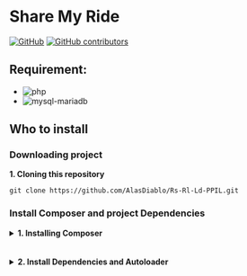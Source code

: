# Share My Ride

[![GitHub](https://img.shields.io/github/license/AlasDiablo/Rs-Rl-Ld-PPIL?style=for-the-badge)](https://github.com/AlasDiablo/Rs-Rl-Ld-PPIL/blob/master/LICENSE)
[![GitHub contributors](https://img.shields.io/github/contributors-anon/AlasDiablo/Rs-Rl-Ld-PPIL?style=for-the-badge)](https://github.com/AlasDiablo/Rs-Rl-Ld-PPIL/graphs/contributors)

## Requirement:

- ![php](https://img.shields.io/badge/php-%5E7.3-blue)
- ![mysql-mariadb](https://img.shields.io/badge/MySQL-MariaDB-blue)

## Who to install

### Downloading project

<summary><b>1. Cloning this repository</b></summary>

```
git clone https://github.com/AlasDiablo/Rs-Rl-Ld-PPIL.git
```

### Install Composer and project Dependencies

<details><summary><b>1. Installing Composer</b></summary>
<ul><li>

A. Downloading Composer:
- Windows:
[Composer-Setup.exe](https://getcomposer.org/Composer-Setup.exe)    
- Ubuntu & other:
[Command-line installation](https://getcomposer.org/download/)
</li>
<li>
B. Chose php version (Windows only):<br>
<img src="https://raw.githubusercontent.com/AlasDiablo/Rs-Rl-Ld-PPIL/readme/readme-assets/compser.jpg" alt="composer-windows" width="400px"/>

</li></ul>
</details><br><br>

<details><summary><b>2. Install Dependencies and Autoloader</b></summary>
<ul><li>
A. Via make

```
project location $> make
```
</li>
<li>
B. Via composer directly

```
project location $> composer install
```
</li></ul>
</details>
